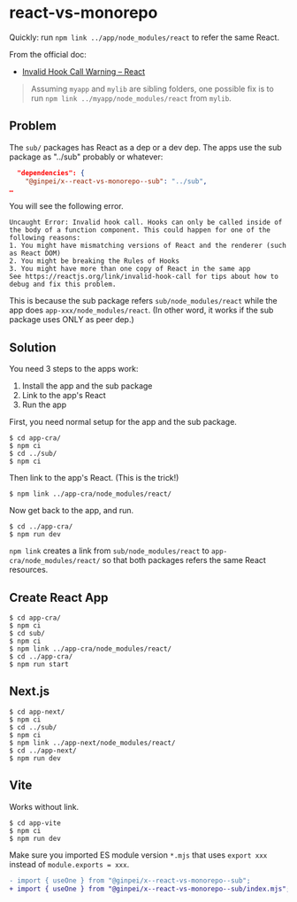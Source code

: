 # react-vs-monorepo

Quickly: run `npm link ../app/node_modules/react` to refer the same React.

From the official doc:

- [Invalid Hook Call Warning – React](https://reactjs.org/warnings/invalid-hook-call-warning.html)

> Assuming `myapp` and `mylib` are sibling folders, one possible fix is to run `npm link ../myapp/node_modules/react` from `mylib`.

## Problem

The `sub/` packages has React as a dep or a dev dep. The apps use the sub package as "../sub" probably or whatever:

```json
  "dependencies": {
    "@ginpei/x--react-vs-monorepo--sub": "../sub",
…
```

You will see the following error.

```
Uncaught Error: Invalid hook call. Hooks can only be called inside of the body of a function component. This could happen for one of the following reasons:
1. You might have mismatching versions of React and the renderer (such as React DOM)
2. You might be breaking the Rules of Hooks
3. You might have more than one copy of React in the same app
See https://reactjs.org/link/invalid-hook-call for tips about how to debug and fix this problem.
```

This is because the sub package refers `sub/node_modules/react` while the app does `app-xxx/node_modules/react`. (In other word, it works if the sub package uses ONLY as peer dep.)

## Solution

You need 3 steps to the apps work:

1. Install the app and the sub package
2. Link to the app's React
3. Run the app

First, you need normal setup for the app and the sub package.

```console
$ cd app-cra/
$ npm ci
$ cd ../sub/
$ npm ci
```

Then link to the app's React. (This is the trick!)

```console
$ npm link ../app-cra/node_modules/react/
```

Now get back to the app, and run.

```console
$ cd ../app-cra/
$ npm run dev
```

`npm link` creates a link from `sub/node_modules/react` to `app-cra/node_modules/react/` so that both packages refers the same React resources.

## Create React App

```console
$ cd app-cra/
$ npm ci
$ cd sub/
$ npm ci
$ npm link ../app-cra/node_modules/react/
$ cd ../app-cra/
$ npm run start
```

## Next.js


```console
$ cd app-next/
$ npm ci
$ cd ../sub/
$ npm ci
$ npm link ../app-next/node_modules/react/
$ cd ../app-next/
$ npm run dev
```

## Vite

Works without link.

```console
$ cd app-vite
$ npm ci
$ npm run dev
```

Make sure you imported ES module version `*.mjs` that uses `export xxx` instead of `module.exports = xxx`.

```diff
- import { useOne } from "@ginpei/x--react-vs-monorepo--sub";
+ import { useOne } from "@ginpei/x--react-vs-monorepo--sub/index.mjs";
```
